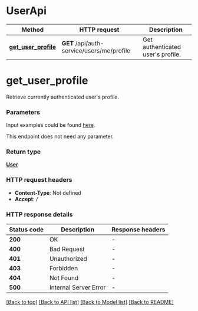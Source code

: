 # UserApi

Method | HTTP request | Description
------------- | ------------- | -------------
[**get_user_profile**](UserApi.md#get_user_profile) | **GET** /api/auth-service/users/me/profile | Get authenticated user&#39;s profile.


# **get_user_profile**

Retrieve currently authenticated user's profile.


### Parameters
Input examples could be found [here](UserApiExamples.md#get_user_profile).

This endpoint does not need any parameter.

### Return type

[**User**](User.md)

### HTTP request headers

 - **Content-Type**: Not defined
 - **Accept**: */*

### HTTP response details

| Status code | Description | Response headers |
|-------------|-------------|------------------|
**200** | OK |  -  |
**400** | Bad Request |  -  |
**401** | Unauthorized |  -  |
**403** | Forbidden |  -  |
**404** | Not Found |  -  |
**500** | Internal Server Error |  -  |

[[Back to top]](#) [[Back to API list]](../README.md#documentation-for-api-endpoints) [[Back to Model list]](../README.md#documentation-for-models) [[Back to README]](../README.md)

